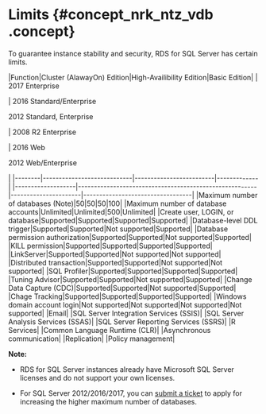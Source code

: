 # Limits {#concept_nrk_ntz_vdb .concept}

To guarantee instance stability and security, RDS for SQL Server has certain limits.

|Function|Cluster \(AlawayOn\) Edition|High-Availibility Edition|Basic Edition|
| 2017 Enterprise

 | 2016 Standard/Enterprise

 2012 Standard, Enterprise

 | 2008 R2 Enterprise

 | 2016 Web

 2012 Web/Enterprise

 |
|--------|----------------------------|-------------------------|-------------|
|-------------------|--------------------------------------------------------|----------------------|----------------------------------|
|Maximum number of databases \(Note\)|50|50|50|100|
|Maximum number of database accounts|Unlimited|Unlimited|500|Unlimited|
|Create user, LOGIN, or database|Supported|Supported|Supported|Supported|
|Database-level DDL trigger|Supported|Supported|Not supported|Supported|
|Database permission authorization|Supported|Supported|Not supported|Supported|
|KILL permission|Supported|Supported|Supported|Supported|
|LinkServer|Supported|Supported|Not supported|Not supported|
|Distributed transaction|Supported|Supported|Not supported|Not supported|
|SQL Profiler|Supported|Supported|Supported|Supported|
|Tuning Advisor|Supported|Supported|Not supported|Supported|
|Change Data Capture \(CDC\)|Supported|Supported|Not supported|Supported|
|Chage Tracking|Supported|Supported|Supported|Supported|
|Windows domain account login|Not supported|Not supported|Not supported|Not supported|
|Email|
|SQL Server Integration Services \(SSIS\)|
|SQL Server Analysis Services \(SSAS\)|
|SQL Server Reporting Services \(SSRS\)|
|R Services|
|Common Language Runtime \(CLR\)|
|Asynchronous communication|
|Replication|
|Policy management|

**Note:** 

-   RDS for SQL Server instances already have Microsoft SQL Server licenses and do not support your own licenses.

-   For SQL Server 2012/2016/2017, you can [submit a ticket](https://workorder-intl.console.aliyun.com/#/ticket/createIndex) to apply for increasing the higher maximum number of databases.


